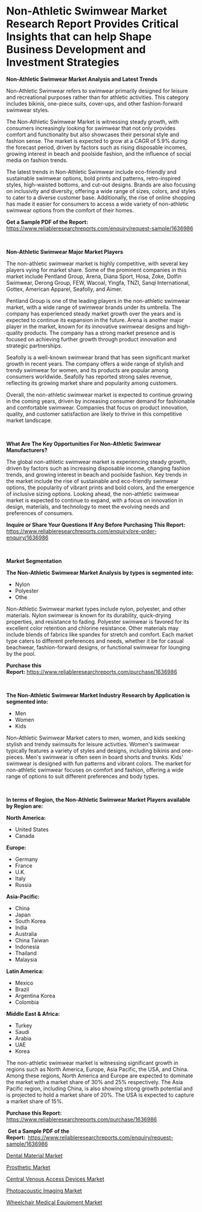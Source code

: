 <p><h1>Non-Athletic Swimwear Market Research Report Provides Critical Insights that can help Shape Business Development and Investment Strategies</h1></p><p><strong>Non-Athletic Swimwear Market Analysis and Latest Trends</strong></p>
<p><p>Non-Athletic Swimwear refers to swimwear primarily designed for leisure and recreational purposes rather than for athletic activities. This category includes bikinis, one-piece suits, cover-ups, and other fashion-forward swimwear styles.</p><p>The Non-Athletic Swimwear Market is witnessing steady growth, with consumers increasingly looking for swimwear that not only provides comfort and functionality but also showcases their personal style and fashion sense. The market is expected to grow at a CAGR of 5.9% during the forecast period, driven by factors such as rising disposable incomes, growing interest in beach and poolside fashion, and the influence of social media on fashion trends.</p><p>The latest trends in Non-Athletic Swimwear include eco-friendly and sustainable swimwear options, bold prints and patterns, retro-inspired styles, high-waisted bottoms, and cut-out designs. Brands are also focusing on inclusivity and diversity, offering a wide range of sizes, colors, and styles to cater to a diverse customer base. Additionally, the rise of online shopping has made it easier for consumers to access a wide variety of non-athletic swimwear options from the comfort of their homes.</p></p>
<p><strong>Get a Sample PDF of the Report:&nbsp;</strong> <a href="https://www.reliableresearchreports.com/enquiry/request-sample/1636986">https://www.reliableresearchreports.com/enquiry/request-sample/1636986</a></p>
<p>&nbsp;</p>
<p><strong>Non-Athletic Swimwear Major Market Players</strong></p>
<p><p>The non-athletic swimwear market is highly competitive, with several key players vying for market share. Some of the prominent companies in this market include Pentland Group, Arena, Diana Sport, Hosa, Zoke, Dolfin Swimwear, Derong Group, FEW, Wacoal, Yingfa, TNZI, Sanqi International, Gottex, American Apparel, Seafolly, and Aimer.</p><p>Pentland Group is one of the leading players in the non-athletic swimwear market, with a wide range of swimwear brands under its umbrella. The company has experienced steady market growth over the years and is expected to continue its expansion in the future. Arena is another major player in the market, known for its innovative swimwear designs and high-quality products. The company has a strong market presence and is focused on achieving further growth through product innovation and strategic partnerships.</p><p>Seafolly is a well-known swimwear brand that has seen significant market growth in recent years. The company offers a wide range of stylish and trendy swimwear for women, and its products are popular among consumers worldwide. Seafolly has reported strong sales revenue, reflecting its growing market share and popularity among customers.</p><p>Overall, the non-athletic swimwear market is expected to continue growing in the coming years, driven by increasing consumer demand for fashionable and comfortable swimwear. Companies that focus on product innovation, quality, and customer satisfaction are likely to thrive in this competitive market landscape.</p></p>
<p>&nbsp;</p>
<p><strong>What Are The Key Opportunities For Non-Athletic Swimwear Manufacturers?</strong></p>
<p><p>The global non-athletic swimwear market is experiencing steady growth, driven by factors such as increasing disposable income, changing fashion trends, and growing interest in beach and poolside fashion. Key trends in the market include the rise of sustainable and eco-friendly swimwear options, the popularity of vibrant prints and bold colors, and the emergence of inclusive sizing options. Looking ahead, the non-athletic swimwear market is expected to continue to expand, with a focus on innovation in design, materials, and technology to meet the evolving needs and preferences of consumers.</p></p>
<p><strong>Inquire or Share Your Questions If Any Before Purchasing This Report:</strong> <a href="https://www.reliableresearchreports.com/enquiry/pre-order-enquiry/1636986">https://www.reliableresearchreports.com/enquiry/pre-order-enquiry/1636986</a></p>
<p>&nbsp;</p>
<p><strong>Market Segmentation</strong></p>
<p><strong>The Non-Athletic Swimwear Market Analysis by types is segmented into:</strong></p>
<p><ul><li>Nylon</li><li>Polyester</li><li>Othe</li></ul></p>
<p><p>Non-Athletic Swimwear market types include nylon, polyester, and other materials. Nylon swimwear is known for its durability, quick-drying properties, and resistance to fading. Polyester swimwear is favored for its excellent color retention and chlorine resistance. Other materials may include blends of fabrics like spandex for stretch and comfort. Each market type caters to different preferences and needs, whether it be for casual beachwear, fashion-forward designs, or functional swimwear for lounging by the pool.</p></p>
<p><strong>Purchase this Report:&nbsp;</strong><a href="https://www.reliableresearchreports.com/purchase/1636986">https://www.reliableresearchreports.com/purchase/1636986</a></p>
<p>&nbsp;</p>
<p><strong>The Non-Athletic Swimwear Market Industry Research by Application is segmented into:</strong></p>
<p><ul><li>Men</li><li>Women</li><li>Kids</li></ul></p>
<p><p>Non-Athletic Swimwear Market caters to men, women, and kids seeking stylish and trendy swimsuits for leisure activities. Women's swimwear typically features a variety of styles and designs, including bikinis and one-pieces. Men's swimwear is often seen in board shorts and trunks. Kids' swimwear is designed with fun patterns and vibrant colors. The market for non-athletic swimwear focuses on comfort and fashion, offering a wide range of options to suit different preferences and body types.</p></p>
<p>&nbsp;</p>
<p><strong>In terms of Region, the Non-Athletic Swimwear Market Players available by Region are:</strong></p>
<p>
    <p> <strong> North America: </strong>
        <ul>
            <li>United States</li>
            <li>Canada</li>
        </ul>
        </p> 
    <p> <strong> Europe: </strong>
        <ul>
            <li>Germany</li>
            <li>France</li>
            <li>U.K.</li>
            <li>Italy</li>
            <li>Russia</li>
        </ul>
        </p> 
    <p> <strong> Asia-Pacific: </strong>
        <ul>
            <li>China</li>
            <li>Japan</li>
            <li>South Korea</li>
            <li>India</li>
            <li>Australia</li>
            <li>China Taiwan</li>
            <li>Indonesia</li>
            <li>Thailand</li>
            <li>Malaysia</li>
        </ul>
        </p> 
    <p> <strong> Latin America: </strong>
        <ul>
            <li>Mexico</li>
            <li>Brazil</li>
            <li>Argentina Korea</li>
            <li>Colombia</li>
        </ul>
        </p> 
    <p> <strong> Middle East & Africa: </strong>
        <ul>
            <li>Turkey</li>
            <li>Saudi</li>
            <li>Arabia</li>
            <li>UAE</li>
            <li>Korea</li>
        </ul>
    </p>
    </p>
<p><p>The non-athletic swimwear market is witnessing significant growth in regions such as North America, Europe, Asia Pacific, the USA, and China. Among these regions, North America and Europe are expected to dominate the market with a market share of 30% and 25% respectively. The Asia Pacific region, including China, is also showing strong growth potential and is projected to hold a market share of 20%. The USA is expected to capture a market share of 15%.</p></p>
<p><strong>Purchase this Report: </strong><a href="https://www.reliableresearchreports.com/purchase/1636986">https://www.reliableresearchreports.com/purchase/1636986</a></p>
<p>&nbsp;<strong>Get a Sample PDF of the Report:&nbsp;&nbsp;</strong><a href="https://www.reliableresearchreports.com/enquiry/request-sample/1636986">https://www.reliableresearchreports.com/enquiry/request-sample/1636986</a></p>
<p><strong></strong></p>
<p><p><a href="https://medium.com/@emilyarnold76/analyzing-dental-material-market-global-industry-perspective-and-forecast-2024-to-2031-f8dfd4f001be">Dental Material Market</a></p><p><a href="https://medium.com/@dorisstephens14/prosthetic-market-exploring-market-share-market-trends-and-future-growth-ffdb7634f574">Prosthetic Market</a></p><p><a href="https://medium.com/@dorisstephens14/central-venous-access-devices-market-analysis-its-cagr-market-segmentation-and-global-industry-3138f8ea8fd7">Central Venous Access Devices Market</a></p><p><a href="https://medium.com/@dorothybrooks53/analyzing-photoacoustic-imaging-market-global-industry-perspective-and-forecast-2024-to-2031-0fad1fb4166c">Photoacoustic Imaging Market</a></p><p><a href="https://medium.com/@madelynhowe_34212/wheelchair-medical-equipment-market-share-evolution-and-market-growth-trends-2024-2031-0bfcd5036452">Wheelchair Medical Equipment Market</a></p></p>